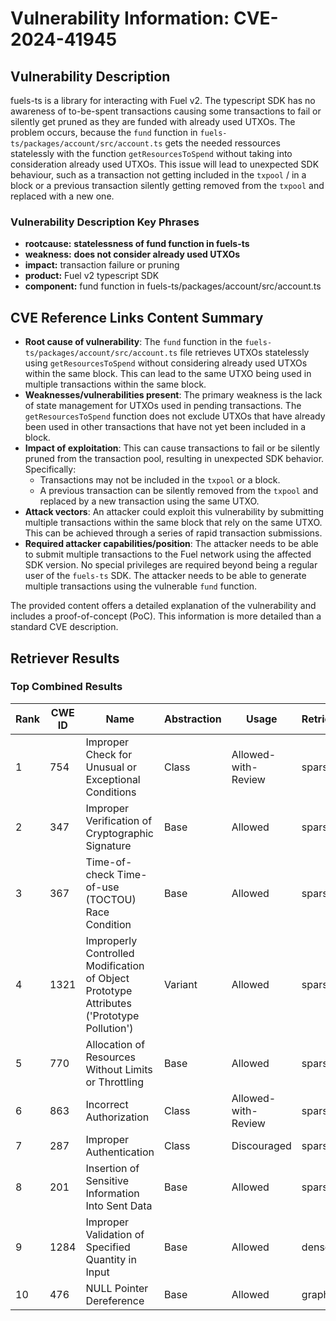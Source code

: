 # Vulnerability Information: CVE-2024-41945

## Vulnerability Description
fuels-ts is a library for interacting with Fuel v2. The typescript SDK has no awareness of to-be-spent transactions causing some transactions to fail or silently get pruned as they are funded with already used UTXOs. The problem occurs, because the `fund` function in `fuels-ts/packages/account/src/account.ts` gets the needed ressources statelessly with the function `getResourcesToSpend` without taking into consideration already used UTXOs. This issue will lead to unexpected SDK behaviour, such as a transaction not getting included in the `txpool` / in a block or a previous transaction silently getting removed from the `txpool` and replaced with a new one.

### Vulnerability Description Key Phrases
- **rootcause:** **statelessness of fund function in fuels-ts**
- **weakness:** **does not consider already used UTXOs**
- **impact:** transaction failure or pruning
- **product:** Fuel v2 typescript SDK
- **component:** fund function in fuels-ts/packages/account/src/account.ts

## CVE Reference Links Content Summary
- **Root cause of vulnerability**: The `fund` function in the `fuels-ts/packages/account/src/account.ts` file retrieves UTXOs statelessly using `getResourcesToSpend` without considering already used UTXOs within the same block. This can lead to the same UTXO being used in multiple transactions within the same block.
- **Weaknesses/vulnerabilities present**: The primary weakness is the lack of state management for UTXOs used in pending transactions. The `getResourcesToSpend` function does not exclude UTXOs that have already been used in other transactions that have not yet been included in a block.
- **Impact of exploitation**: This can cause transactions to fail or be silently pruned from the transaction pool, resulting in unexpected SDK behavior. Specifically:
    - Transactions may not be included in the `txpool` or a block.
    - A previous transaction can be silently removed from the `txpool` and replaced by a new transaction using the same UTXO.
- **Attack vectors**: An attacker could exploit this vulnerability by submitting multiple transactions within the same block that rely on the same UTXO. This can be achieved through a series of rapid transaction submissions.
- **Required attacker capabilities/position**: The attacker needs to be able to submit multiple transactions to the Fuel network using the affected SDK version. No special privileges are required beyond being a regular user of the `fuels-ts` SDK. The attacker needs to be able to generate multiple transactions using the vulnerable `fund` function.

The provided content offers a detailed explanation of the vulnerability and includes a proof-of-concept (PoC). This information is more detailed than a standard CVE description.

## Retriever Results

### Top Combined Results

| Rank | CWE ID | Name | Abstraction | Usage  | Retrievers | Individual Scores |
|------|--------|------|-------------|-------|------------|-------------------|
| 1 | 754 | Improper Check for Unusual or Exceptional Conditions | Class | Allowed-with-Review | sparse | 0.513 |
| 2 | 347 | Improper Verification of Cryptographic Signature | Base | Allowed | sparse | 0.512 |
| 3 | 367 | Time-of-check Time-of-use (TOCTOU) Race Condition | Base | Allowed | sparse | 0.506 |
| 4 | 1321 | Improperly Controlled Modification of Object Prototype Attributes ('Prototype Pollution') | Variant | Allowed | sparse | 0.502 |
| 5 | 770 | Allocation of Resources Without Limits or Throttling | Base | Allowed | sparse | 0.496 |
| 6 | 863 | Incorrect Authorization | Class | Allowed-with-Review | sparse | 0.493 |
| 7 | 287 | Improper Authentication | Class | Discouraged | sparse | 0.484 |
| 8 | 201 | Insertion of Sensitive Information Into Sent Data | Base | Allowed | sparse | 0.484 |
| 9 | 1284 | Improper Validation of Specified Quantity in Input | Base | Allowed | dense | 0.350 |
| 10 | 476 | NULL Pointer Dereference | Base | Allowed | graph | 0.002 |

